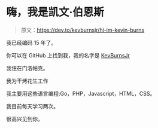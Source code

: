 # 嗨，我是凯文·伯恩斯

> 原文：<https://dev.to/kevburnsjr/hi-im-kevin-burns>

我已经编码 15 年了。

你可以在 GitHub 上找到我，我的名字是 [KevBurnsJr](https://github.com/KevBurnsJr)

我住在门洛帕克。

我为干烤花生工作

我主要用这些语言编程:Go，PHP，Javascript，HTML，CSS。

我目前每天学习两次。

很高兴见到你。